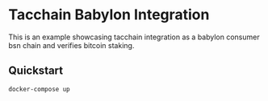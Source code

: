 # Tacchain Babylon Integration

This is an example showcasing tacchain integration as a babylon consumer bsn chain and verifies bitcoin staking.

## Quickstart

``` shell
docker-compose up
```
